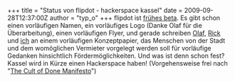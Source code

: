 +++
title = "Status von flipdot - hackerspace kassel"
date = 2009-09-28T12:37:00Z
author = "typ_o"
+++
flipdot ist [frühes
beta](http://de.wikipedia.org/wiki/Entwicklungsstadium_%28Software%29).
Es gibt schon einen vorläufigen Namen, ein vorläufiges Logo (Danke Olaf
für die Überarbeitung), einen vorläufigen Flyer, und gerade schreiben
[Olaf](http://olafval.de/aktuel/aktuel.htm),
[Rick](http://e-bildwerke.de/) und [ich](http://infragelb.de/tinker/) an
einem vorläufigen Konzeptpapier, das Menschen von der Stadt und dem
womöglichen Vermieter vorgelegt werden soll für vorläufige Gedanken
hinsichtlich Fördermöglichkeiten. Und was ist denn schon fest? Kassel
wird in Kürze einen Hackerspace haben\! (Vorgehensweise frei nach "[The
Cult of Done
Manifesto](http://www.brepettis.com/blog/2009/3/3/the-cult-of-done-manifesto.html)")
